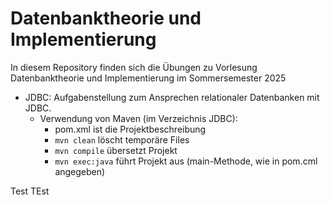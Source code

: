 # Datenbanktheorie und Implementierung

In diesem Repository finden sich die Übungen zu Vorlesung Datenbanktheorie und Implementierung im Sommersemester 2025

- JDBC: Aufgabenstellung zum Ansprechen relationaler Datenbanken mit JDBC. 
   - Verwendung von Maven (im Verzeichnis JDBC):
      - pom.xml ist die Projektbeschreibung
      - `mvn clean` löscht temporäre Files
      - `mvn compile` übersetzt Projekt
      - `mvn exec:java` führt Projekt aus (main-Methode, wie in pom.cml angegeben)


Test TEst